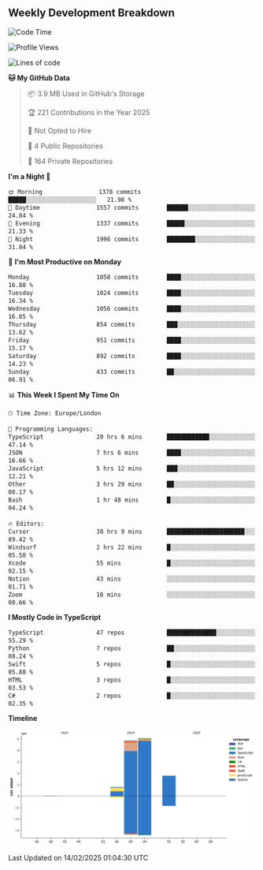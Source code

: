 


## Weekly Development Breakdown
<!--START_SECTION:waka-->
![Code Time](http://img.shields.io/badge/Code%20Time-1%2C948%20hrs%207%20mins-blue)

![Profile Views](http://img.shields.io/badge/Profile%20Views-0-blue)

![Lines of code](https://img.shields.io/badge/From%20Hello%20World%20I%27ve%20Written-12.5%20million%20lines%20of%20code-blue)

**🐱 My GitHub Data** 

> 📦 3.9 MB Used in GitHub's Storage 
 > 
> 🏆 221 Contributions in the Year 2025
 > 
> 🚫 Not Opted to Hire
 > 
> 📜 4 Public Repositories 
 > 
> 🔑 164 Private Repositories 
 > 
**I'm a Night 🦉** 

```text
🌞 Morning                1378 commits        █████░░░░░░░░░░░░░░░░░░░░   21.98 % 
🌆 Daytime                1557 commits        ██████░░░░░░░░░░░░░░░░░░░   24.84 % 
🌃 Evening                1337 commits        █████░░░░░░░░░░░░░░░░░░░░   21.33 % 
🌙 Night                  1996 commits        ████████░░░░░░░░░░░░░░░░░   31.84 % 
```
📅 **I'm Most Productive on Monday** 

```text
Monday                   1058 commits        ████░░░░░░░░░░░░░░░░░░░░░   16.88 % 
Tuesday                  1024 commits        ████░░░░░░░░░░░░░░░░░░░░░   16.34 % 
Wednesday                1056 commits        ████░░░░░░░░░░░░░░░░░░░░░   16.85 % 
Thursday                 854 commits         ███░░░░░░░░░░░░░░░░░░░░░░   13.62 % 
Friday                   951 commits         ████░░░░░░░░░░░░░░░░░░░░░   15.17 % 
Saturday                 892 commits         ████░░░░░░░░░░░░░░░░░░░░░   14.23 % 
Sunday                   433 commits         ██░░░░░░░░░░░░░░░░░░░░░░░   06.91 % 
```


📊 **This Week I Spent My Time On** 

```text
🕑︎ Time Zone: Europe/London

💬 Programming Languages: 
TypeScript               20 hrs 6 mins       ████████████░░░░░░░░░░░░░   47.14 % 
JSON                     7 hrs 6 mins        ████░░░░░░░░░░░░░░░░░░░░░   16.66 % 
JavaScript               5 hrs 12 mins       ███░░░░░░░░░░░░░░░░░░░░░░   12.21 % 
Other                    3 hrs 29 mins       ██░░░░░░░░░░░░░░░░░░░░░░░   08.17 % 
Bash                     1 hr 48 mins        █░░░░░░░░░░░░░░░░░░░░░░░░   04.24 % 

🔥 Editors: 
Cursor                   38 hrs 9 mins       ██████████████████████░░░   89.42 % 
Windsurf                 2 hrs 22 mins       █░░░░░░░░░░░░░░░░░░░░░░░░   05.58 % 
Xcode                    55 mins             █░░░░░░░░░░░░░░░░░░░░░░░░   02.15 % 
Notion                   43 mins             ░░░░░░░░░░░░░░░░░░░░░░░░░   01.71 % 
Zoom                     16 mins             ░░░░░░░░░░░░░░░░░░░░░░░░░   00.66 % 
```

**I Mostly Code in TypeScript** 

```text
TypeScript               47 repos            ██████████████░░░░░░░░░░░   55.29 % 
Python                   7 repos             ██░░░░░░░░░░░░░░░░░░░░░░░   08.24 % 
Swift                    5 repos             █░░░░░░░░░░░░░░░░░░░░░░░░   05.88 % 
HTML                     3 repos             █░░░░░░░░░░░░░░░░░░░░░░░░   03.53 % 
C#                       2 repos             █░░░░░░░░░░░░░░░░░░░░░░░░   02.35 % 
```



**Timeline**

![Lines of Code chart](https://raw.githubusercontent.com/mars-arch/mars-arch/main/assets/bar_graph.png)


 Last Updated on 14/02/2025 01:04:30 UTC
<!--END_SECTION:waka-->
